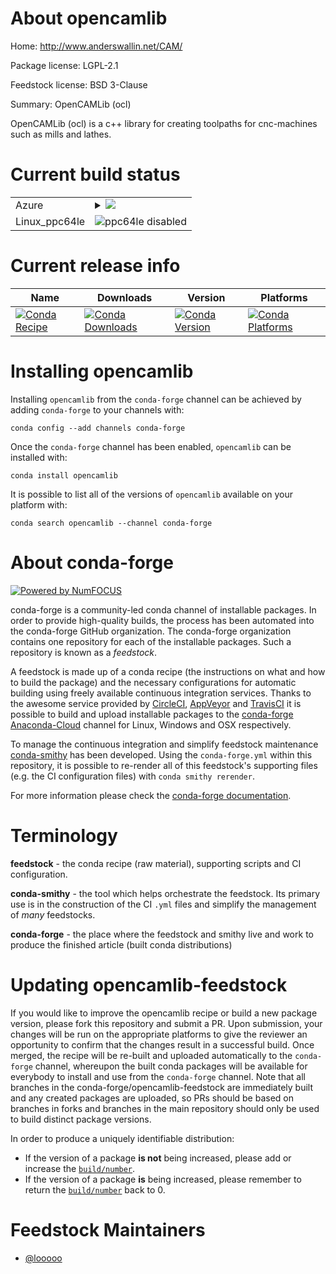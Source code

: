 About opencamlib
================

Home: http://www.anderswallin.net/CAM/

Package license: LGPL-2.1

Feedstock license: BSD 3-Clause

Summary: OpenCAMLib (ocl)

OpenCAMLib (ocl) is a c++ library for creating toolpaths for cnc-machines such as mills and lathes.

Current build status
====================


<table>
    
  <tr>
    <td>Azure</td>
    <td>
      <details>
        <summary>
          <a href="https://dev.azure.com/conda-forge/feedstock-builds/_build/latest?definitionId=7385&branchName=master">
            <img src="https://dev.azure.com/conda-forge/feedstock-builds/_apis/build/status/opencamlib-feedstock?branchName=master">
          </a>
        </summary>
        <table>
          <thead><tr><th>Variant</th><th>Status</th></tr></thead>
          <tbody><tr>
              <td>linux_python3.6.____73_pypytarget_platformlinux-64</td>
              <td>
                <a href="https://dev.azure.com/conda-forge/feedstock-builds/_build/latest?definitionId=7385&branchName=master">
                  <img src="https://dev.azure.com/conda-forge/feedstock-builds/_apis/build/status/opencamlib-feedstock?branchName=master&jobName=linux&configuration=linux_python3.6.____73_pypytarget_platformlinux-64" alt="variant">
                </a>
              </td>
            </tr><tr>
              <td>linux_python3.6.____cpythontarget_platformlinux-64</td>
              <td>
                <a href="https://dev.azure.com/conda-forge/feedstock-builds/_build/latest?definitionId=7385&branchName=master">
                  <img src="https://dev.azure.com/conda-forge/feedstock-builds/_apis/build/status/opencamlib-feedstock?branchName=master&jobName=linux&configuration=linux_python3.6.____cpythontarget_platformlinux-64" alt="variant">
                </a>
              </td>
            </tr><tr>
              <td>linux_python3.7.____cpythontarget_platformlinux-64</td>
              <td>
                <a href="https://dev.azure.com/conda-forge/feedstock-builds/_build/latest?definitionId=7385&branchName=master">
                  <img src="https://dev.azure.com/conda-forge/feedstock-builds/_apis/build/status/opencamlib-feedstock?branchName=master&jobName=linux&configuration=linux_python3.7.____cpythontarget_platformlinux-64" alt="variant">
                </a>
              </td>
            </tr><tr>
              <td>linux_python3.8.____cpythontarget_platformlinux-64</td>
              <td>
                <a href="https://dev.azure.com/conda-forge/feedstock-builds/_build/latest?definitionId=7385&branchName=master">
                  <img src="https://dev.azure.com/conda-forge/feedstock-builds/_apis/build/status/opencamlib-feedstock?branchName=master&jobName=linux&configuration=linux_python3.8.____cpythontarget_platformlinux-64" alt="variant">
                </a>
              </td>
            </tr><tr>
              <td>osx_python3.6.____73_pypytarget_platformosx-64</td>
              <td>
                <a href="https://dev.azure.com/conda-forge/feedstock-builds/_build/latest?definitionId=7385&branchName=master">
                  <img src="https://dev.azure.com/conda-forge/feedstock-builds/_apis/build/status/opencamlib-feedstock?branchName=master&jobName=osx&configuration=osx_python3.6.____73_pypytarget_platformosx-64" alt="variant">
                </a>
              </td>
            </tr><tr>
              <td>osx_python3.6.____cpythontarget_platformosx-64</td>
              <td>
                <a href="https://dev.azure.com/conda-forge/feedstock-builds/_build/latest?definitionId=7385&branchName=master">
                  <img src="https://dev.azure.com/conda-forge/feedstock-builds/_apis/build/status/opencamlib-feedstock?branchName=master&jobName=osx&configuration=osx_python3.6.____cpythontarget_platformosx-64" alt="variant">
                </a>
              </td>
            </tr><tr>
              <td>osx_python3.7.____cpythontarget_platformosx-64</td>
              <td>
                <a href="https://dev.azure.com/conda-forge/feedstock-builds/_build/latest?definitionId=7385&branchName=master">
                  <img src="https://dev.azure.com/conda-forge/feedstock-builds/_apis/build/status/opencamlib-feedstock?branchName=master&jobName=osx&configuration=osx_python3.7.____cpythontarget_platformosx-64" alt="variant">
                </a>
              </td>
            </tr><tr>
              <td>osx_python3.8.____cpythontarget_platformosx-64</td>
              <td>
                <a href="https://dev.azure.com/conda-forge/feedstock-builds/_build/latest?definitionId=7385&branchName=master">
                  <img src="https://dev.azure.com/conda-forge/feedstock-builds/_apis/build/status/opencamlib-feedstock?branchName=master&jobName=osx&configuration=osx_python3.8.____cpythontarget_platformosx-64" alt="variant">
                </a>
              </td>
            </tr><tr>
              <td>win_python3.6.____cpythontarget_platformwin-64</td>
              <td>
                <a href="https://dev.azure.com/conda-forge/feedstock-builds/_build/latest?definitionId=7385&branchName=master">
                  <img src="https://dev.azure.com/conda-forge/feedstock-builds/_apis/build/status/opencamlib-feedstock?branchName=master&jobName=win&configuration=win_python3.6.____cpythontarget_platformwin-64" alt="variant">
                </a>
              </td>
            </tr><tr>
              <td>win_python3.7.____cpythontarget_platformwin-64</td>
              <td>
                <a href="https://dev.azure.com/conda-forge/feedstock-builds/_build/latest?definitionId=7385&branchName=master">
                  <img src="https://dev.azure.com/conda-forge/feedstock-builds/_apis/build/status/opencamlib-feedstock?branchName=master&jobName=win&configuration=win_python3.7.____cpythontarget_platformwin-64" alt="variant">
                </a>
              </td>
            </tr><tr>
              <td>win_python3.8.____cpythontarget_platformwin-64</td>
              <td>
                <a href="https://dev.azure.com/conda-forge/feedstock-builds/_build/latest?definitionId=7385&branchName=master">
                  <img src="https://dev.azure.com/conda-forge/feedstock-builds/_apis/build/status/opencamlib-feedstock?branchName=master&jobName=win&configuration=win_python3.8.____cpythontarget_platformwin-64" alt="variant">
                </a>
              </td>
            </tr>
          </tbody>
        </table>
      </details>
    </td>
  </tr>
  <tr>
    <td>Linux_ppc64le</td>
    <td>
      <img src="https://img.shields.io/badge/ppc64le-disabled-lightgrey.svg" alt="ppc64le disabled">
    </td>
  </tr>
</table>

Current release info
====================

| Name | Downloads | Version | Platforms |
| --- | --- | --- | --- |
| [![Conda Recipe](https://img.shields.io/badge/recipe-opencamlib-green.svg)](https://anaconda.org/conda-forge/opencamlib) | [![Conda Downloads](https://img.shields.io/conda/dn/conda-forge/opencamlib.svg)](https://anaconda.org/conda-forge/opencamlib) | [![Conda Version](https://img.shields.io/conda/vn/conda-forge/opencamlib.svg)](https://anaconda.org/conda-forge/opencamlib) | [![Conda Platforms](https://img.shields.io/conda/pn/conda-forge/opencamlib.svg)](https://anaconda.org/conda-forge/opencamlib) |

Installing opencamlib
=====================

Installing `opencamlib` from the `conda-forge` channel can be achieved by adding `conda-forge` to your channels with:

```
conda config --add channels conda-forge
```

Once the `conda-forge` channel has been enabled, `opencamlib` can be installed with:

```
conda install opencamlib
```

It is possible to list all of the versions of `opencamlib` available on your platform with:

```
conda search opencamlib --channel conda-forge
```


About conda-forge
=================

[![Powered by NumFOCUS](https://img.shields.io/badge/powered%20by-NumFOCUS-orange.svg?style=flat&colorA=E1523D&colorB=007D8A)](http://numfocus.org)

conda-forge is a community-led conda channel of installable packages.
In order to provide high-quality builds, the process has been automated into the
conda-forge GitHub organization. The conda-forge organization contains one repository
for each of the installable packages. Such a repository is known as a *feedstock*.

A feedstock is made up of a conda recipe (the instructions on what and how to build
the package) and the necessary configurations for automatic building using freely
available continuous integration services. Thanks to the awesome service provided by
[CircleCI](https://circleci.com/), [AppVeyor](https://www.appveyor.com/)
and [TravisCI](https://travis-ci.com/) it is possible to build and upload installable
packages to the [conda-forge](https://anaconda.org/conda-forge)
[Anaconda-Cloud](https://anaconda.org/) channel for Linux, Windows and OSX respectively.

To manage the continuous integration and simplify feedstock maintenance
[conda-smithy](https://github.com/conda-forge/conda-smithy) has been developed.
Using the ``conda-forge.yml`` within this repository, it is possible to re-render all of
this feedstock's supporting files (e.g. the CI configuration files) with ``conda smithy rerender``.

For more information please check the [conda-forge documentation](https://conda-forge.org/docs/).

Terminology
===========

**feedstock** - the conda recipe (raw material), supporting scripts and CI configuration.

**conda-smithy** - the tool which helps orchestrate the feedstock.
                   Its primary use is in the construction of the CI ``.yml`` files
                   and simplify the management of *many* feedstocks.

**conda-forge** - the place where the feedstock and smithy live and work to
                  produce the finished article (built conda distributions)


Updating opencamlib-feedstock
=============================

If you would like to improve the opencamlib recipe or build a new
package version, please fork this repository and submit a PR. Upon submission,
your changes will be run on the appropriate platforms to give the reviewer an
opportunity to confirm that the changes result in a successful build. Once
merged, the recipe will be re-built and uploaded automatically to the
`conda-forge` channel, whereupon the built conda packages will be available for
everybody to install and use from the `conda-forge` channel.
Note that all branches in the conda-forge/opencamlib-feedstock are
immediately built and any created packages are uploaded, so PRs should be based
on branches in forks and branches in the main repository should only be used to
build distinct package versions.

In order to produce a uniquely identifiable distribution:
 * If the version of a package **is not** being increased, please add or increase
   the [``build/number``](https://conda.io/docs/user-guide/tasks/build-packages/define-metadata.html#build-number-and-string).
 * If the version of a package **is** being increased, please remember to return
   the [``build/number``](https://conda.io/docs/user-guide/tasks/build-packages/define-metadata.html#build-number-and-string)
   back to 0.

Feedstock Maintainers
=====================

* [@looooo](https://github.com/looooo/)

